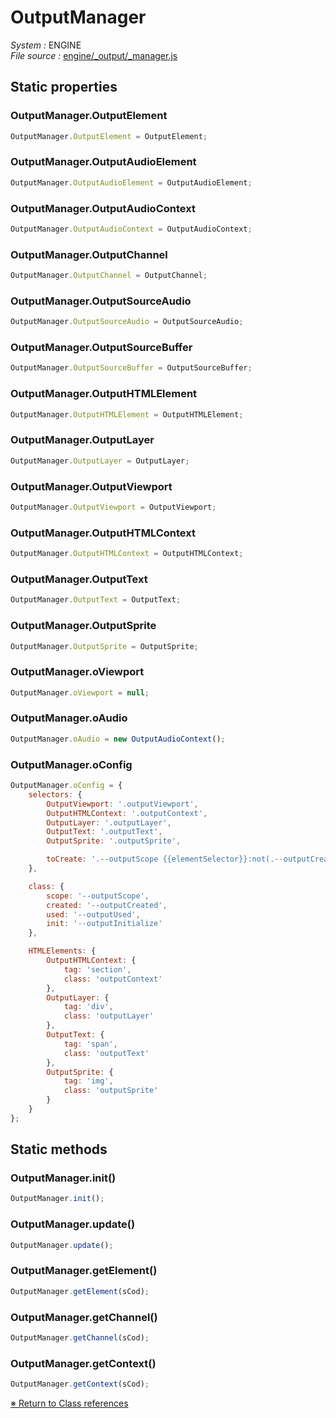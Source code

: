 # OutputManager


_System :_ ENGINE  
_File source :_ [engine/_output/_manager.js](https://github.com/de-sign/DBZ-Versus/blob/master/src/assets/js/engine/_output/_manager.js)

## Static properties
### OutputManager.OutputElement

```javascript
OutputManager.OutputElement = OutputElement;
```

### OutputManager.OutputAudioElement

```javascript
OutputManager.OutputAudioElement = OutputAudioElement;
```

### OutputManager.OutputAudioContext

```javascript
OutputManager.OutputAudioContext = OutputAudioContext;
```

### OutputManager.OutputChannel

```javascript
OutputManager.OutputChannel = OutputChannel;
```

### OutputManager.OutputSourceAudio

```javascript
OutputManager.OutputSourceAudio = OutputSourceAudio;
```

### OutputManager.OutputSourceBuffer

```javascript
OutputManager.OutputSourceBuffer = OutputSourceBuffer;
```

### OutputManager.OutputHTMLElement

```javascript
OutputManager.OutputHTMLElement = OutputHTMLElement;
```

### OutputManager.OutputLayer

```javascript
OutputManager.OutputLayer = OutputLayer;
```

### OutputManager.OutputViewport

```javascript
OutputManager.OutputViewport = OutputViewport;
```

### OutputManager.OutputHTMLContext

```javascript
OutputManager.OutputHTMLContext = OutputHTMLContext;
```

### OutputManager.OutputText

```javascript
OutputManager.OutputText = OutputText;
```

### OutputManager.OutputSprite

```javascript
OutputManager.OutputSprite = OutputSprite;
```

### OutputManager.oViewport

```javascript
OutputManager.oViewport = null;
```

### OutputManager.oAudio

```javascript
OutputManager.oAudio = new OutputAudioContext();
```

### OutputManager.oConfig

```javascript
OutputManager.oConfig = {
    selectors: {
        OutputViewport: '.outputViewport',
        OutputHTMLContext: '.outputContext',
        OutputLayer: '.outputLayer',
        OutputText: '.outputText',
        OutputSprite: '.outputSprite',

        toCreate: '.--outputScope {{elementSelector}}:not(.--outputCreated)'
    },

    class: {
        scope: '--outputScope',
        created: '--outputCreated',
        used: '--outputUsed',
        init: '--outputInitialize'
    },

    HTMLElements: {
        OutputHTMLContext: {
            tag: 'section',
            class: 'outputContext'
        },
        OutputLayer: {
            tag: 'div',
            class: 'outputLayer'
        },
        OutputText: {
            tag: 'span',
            class: 'outputText'
        },
        OutputSprite: {
            tag: 'img',
            class: 'outputSprite'
        }
    }
};
```


## Static methods
### OutputManager.init()

```javascript
OutputManager.init();
```

### OutputManager.update()

```javascript
OutputManager.update();
```

### OutputManager.getElement()

```javascript
OutputManager.getElement(sCod);
```

### OutputManager.getChannel()

```javascript
OutputManager.getChannel(sCod);
```

### OutputManager.getContext()

```javascript
OutputManager.getContext(sCod);
```


<link rel="stylesheet" href="../_doc.css" />

[&#8251; Return to Class references](References.md)